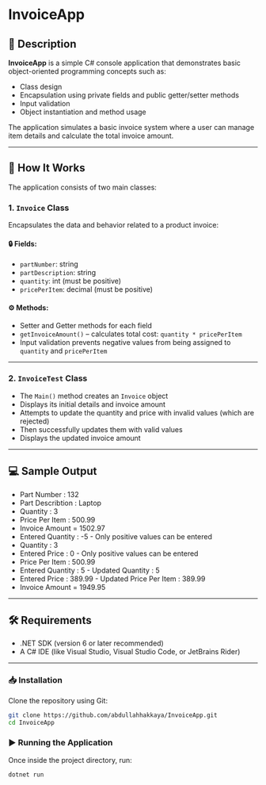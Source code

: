 # InvoiceApp

## 📄 Description

**InvoiceApp** is a simple C# console application that demonstrates basic object-oriented programming concepts such as:

- Class design
- Encapsulation using private fields and public getter/setter methods
- Input validation
- Object instantiation and method usage

The application simulates a basic invoice system where a user can manage item details and calculate the total invoice amount.

---

## 🚀 How It Works

The application consists of two main classes:

### 1. `Invoice` Class

Encapsulates the data and behavior related to a product invoice:

#### 🔒 Fields:
- `partNumber`: string
- `partDescription`: string
- `quantity`: int (must be positive)
- `pricePerItem`: decimal (must be positive)

#### ⚙️ Methods:
- Setter and Getter methods for each field
- `getInvoiceAmount()` – calculates total cost: `quantity * pricePerItem`
- Input validation prevents negative values from being assigned to `quantity` and `pricePerItem`

---

### 2. `InvoiceTest` Class

- The `Main()` method creates an `Invoice` object
- Displays its initial details and invoice amount
- Attempts to update the quantity and price with invalid values (which are rejected)
- Then successfully updates them with valid values
- Displays the updated invoice amount

---

## 💻 Sample Output

- Part Number : 132
- Part Describtion : Laptop
- Quantity : 3
- Price Per Item : 500.99
- Invoice Amount = 1502.97
- Entered Quantity : -5 - Only positive values can be entered
- Quantity : 3
- Entered Price : 0 - Only positive values can be entered
- Price Per Item : 500.99
- Entered Quantity : 5 - Updated Quantity : 5
- Entered Price : 389.99 - Updated Price Per Item : 389.99
- Invoice Amount = 1949.95

---

## 🛠️ Requirements

- .NET SDK (version 6 or later recommended)
- A C# IDE (like Visual Studio, Visual Studio Code, or JetBrains Rider)

---

### 📥 Installation

Clone the repository using Git:

```bash
git clone https://github.com/abdullahhakkaya/InvoiceApp.git
cd InvoiceApp
```

### ▶️ Running the Application

Once inside the project directory, run:

```bash
dotnet run
```
